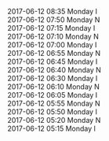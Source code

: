 2017-06-12 08:35 Monday  I  
2017-06-12 07:50 Monday  N  
2017-06-12 07:15 Monday  I  
2017-06-12 07:10 Monday  N  
2017-06-12 07:00 Monday  I  
2017-06-12 06:55 Monday  N  
2017-06-12 06:45 Monday  I  
2017-06-12 06:40 Monday  N  
2017-06-12 06:30 Monday  I  
2017-06-12 06:10 Monday  N  
2017-06-12 06:05 Monday  I  
2017-06-12 05:55 Monday  N  
2017-06-12 05:50 Monday  I  
2017-06-12 05:20 Monday  N  
2017-06-12 05:15 Monday  I  
